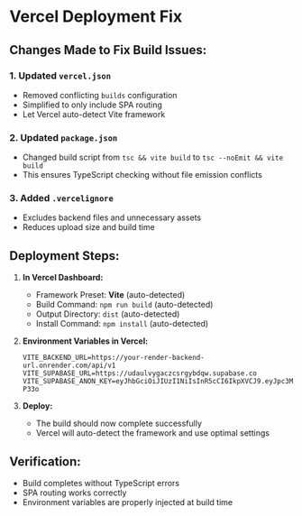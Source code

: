 # Vercel Deployment Fix

## Changes Made to Fix Build Issues:

### 1. Updated `vercel.json`
- Removed conflicting `builds` configuration
- Simplified to only include SPA routing
- Let Vercel auto-detect Vite framework

### 2. Updated `package.json`
- Changed build script from `tsc && vite build` to `tsc --noEmit && vite build`
- This ensures TypeScript checking without file emission conflicts

### 3. Added `.vercelignore`
- Excludes backend files and unnecessary assets
- Reduces upload size and build time

## Deployment Steps:

1. **In Vercel Dashboard:**
   - Framework Preset: **Vite** (auto-detected)
   - Build Command: `npm run build` (auto-detected)
   - Output Directory: `dist` (auto-detected)
   - Install Command: `npm install` (auto-detected)

2. **Environment Variables in Vercel:**
   ```
   VITE_BACKEND_URL=https://your-render-backend-url.onrender.com/api/v1
   VITE_SUPABASE_URL=https://udaulvygaczcsrgybdqw.supabase.co
   VITE_SUPABASE_ANON_KEY=eyJhbGciOiJIUzI1NiIsInR5cCI6IkpXVCJ9.eyJpc3MiOiJzdXBhYmFzZSIsInJlZiI6InVkYXVsdnlnYWN6Y3NyZ3liZHF3Iiwicm9sZSI6ImFub24iLCJpYXQiOjE3NDk4MzMyOTMsImV4cCI6MjA2NTQwOTI5M30.a9_SJERhQL_UAMWmvSrBdrZbDgFnPHaRpLWoOD-P33o
   ```

3. **Deploy:**
   - The build should now complete successfully
   - Vercel will auto-detect the framework and use optimal settings

## Verification:
- Build completes without TypeScript errors
- SPA routing works correctly
- Environment variables are properly injected at build time 